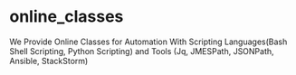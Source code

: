 # online_classes
We Provide Online Classes for Automation With Scripting Languages(Bash Shell Scripting, Python Scripting) and Tools (Jq, JMESPath, JSONPath, Ansible, StackStorm)
